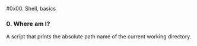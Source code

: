 #0x00. Shell, basics
### 0. Where am I?
A script that prints the absolute path name of the current working directory.